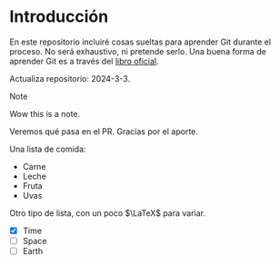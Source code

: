 # Introducción

En este repositorio incluiré cosas sueltas para aprender Git durante el proceso.
No será exhaustivo, ni pretende serlo.
Una buena forma de aprender Git es a través del [libro oficial](www.git-scm.com/book).

Actualiza repositorio: 2024-3-3.

> [!NOTE]
> Wow this is a note.

Veremos qué pasa en el PR.
Gracias por el aporte.

Una lista de comida:

- Carne
- Leche
- Fruta
- Uvas

Otro tipo de lista, con un poco $\LaTeX$ para variar.

- [x] Time
- [ ] Space
- [ ] Earth
